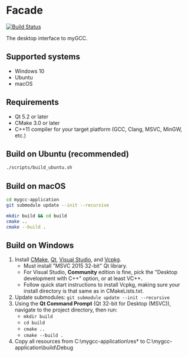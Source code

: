 # Facade
[![Build Status](https://travis-ci.com/davidcorbin/mygcc-application.svg?token=dxqddm4qxdWvzPBrhpv6&branch=master)](https://travis-ci.com/davidcorbin/mygcc-application)

The desktop interface to myGCC.

## Supported systems
- Windows 10
- Ubuntu
- macOS

## Requirements
- Qt 5.2 or later
- CMake 3.0 or later
- C++11 compiler for your target platform (GCC, Clang, MSVC, MinGW, etc.)

## Build on Ubuntu (recommended)
```sh
./scripts/build_ubuntu.sh
```

## Build on macOS
```sh
cd mygcc-application
git submodule update --init --recursive

mkdir build && cd build
cmake ..
cmake --build .
```

## Build on Windows
1. Install [CMake](https://cmake.org/download/), [Qt](https://www.qt.io/download), [Visual Studio](https://www.visualstudio.com/downloads/), and [Vcpkg](https://github.com/Microsoft/vcpkg).
    - Must install "MSVC 2015 32-bit" Qt library.
    - For Visual Studio, **Community** edition is fine, pick the "Desktop development with C++" option, or at least VC++.
    - Follow quick start instructions to install Vcpkg, making sure your install directory is that same as in CMakeLists.txt.
2. Update submodules: `git submodule update --init --recursive`
3. Using the **Qt Command Prompt** (Qt 32-bit for Desktop (MSVC)), navigate to the project directory, then run:
    - `mkdir build`
    - `cd build`
    - `cmake ..`
    - `cmake --build .`
4. Copy all resources from C:\mygcc-application\res\* to C:\mygcc-application\build\Debug
